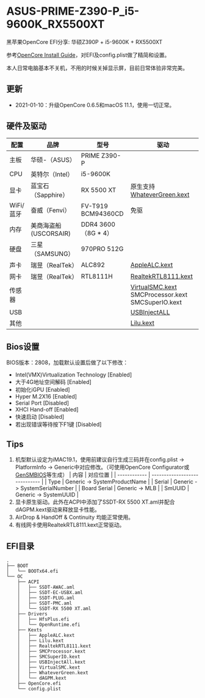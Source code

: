 # ASUS-PRIME-Z390-P_i5-9600K_RX5500XT
黑苹果OpenCore EFI分享: 华硕Z390P + i5-9600K + RX5500XT

参考[OpenCore Install Guide](https://dortania.github.io/OpenCore-Install-Guide/)，对EFI及config.plist做了精简和设置。

本人日常电脑基本不关机，不用的时候关掉显示屏，目前日常体验非常完美。

## 更新
+ 2021-01-10：升级OpenCore 0.6.5和macOS 11.1，使用一切正常。

## 硬件及驱动
| 配置      | 品牌                  | 型号                | 驱动                                                                                                    |
| --------- | --------------------- | ------------------- | ------------------------------------------------------------------------------------------------------- |
| 主板      | 华硕-（ASUS）         | PRIME Z390-P        |                                                                                                         |
| CPU       | 英特尔（Intel）       | i5-9600K            |                                                                                                         |
| 显卡      | 蓝宝石（Sapphire）    | RX 5500 XT          | 原生支持 [WhateverGreen.kext](https://github.com/acidanthera/whatevergreen/releases)                    |
| WiFi/蓝牙 | 奋威（Fenvi）         | FV-T919 BCM94360CD  | 免驱                                                                                                    |
| 内存      | 美商海盗船(USCORSAIR) | DDR4 3600（8G * 4） |                                                                                                         |
| 硬盘      | 三星（SAMSUNG）       | 970PRO 512G         |
| 声卡      | 瑞昱（RealTek）       | ALC892              | [AppleALC.kext](https://github.com/acidanthera/AppleALC/releases)                                       |
| 网卡      | 瑞昱（RealTek）       | RTL8111H            | [RealtekRTL8111.kext](https://github.com/Mieze/RTL8111_driver_for_OS_X/releases)                        |
| 传感器    |                       |                     | [VirtualSMC.kext](https://github.com/acidanthera/virtualsmc/releases) SMCProcessor.kext SMCSuperIO.kext |
| USB       |                       |                     | [USBInjectALL](https://github.com/Sniki/OS-X-USB-Inject-All/releases)                                   |
| 其他      |                       |                     | [Lilu.kext](https://github.com/acidanthera/Lilu/releases)                                               |

## Bios设置
BIOS版本：2808，加载默认设置后做了以下修改：
+ Intel(VMX)Virtualization Technology [Enabled]
+ 大于4G地址空间解码 [Enabled]
+ 初始化iGPU [Enabled]
+ Hyper M.2X16 [Enabled]
+ Serial Port [Disabled]
+ XHCI Hand-off [Enabled]
+ 快速启动 [Disabled]
+ 若出现错误等待按下F1键 [Disabled]

## Tips
1. 机型默认设定为iMAC19.1，使用前建议自行生成三码并在config.plist -> PlatformInfo -> Generic中对应修改。（可使用OpenCore Configurator或 [GenSMBIOS](https://github.com/corpnewt/GenSMBIOS)等生成）
   | 内容         | 对应位置                      |
   | ------------ | ----------------------------- |
   | Type         | Generic -> SystemProductName  |
   | Serial       | Generic -> SystemSerialNumber |
   | Board Serial | Generic -> MLB                |
   | SmUUID       | Generic -> SystemUUID         |
2. 显卡原生驱动。此外在ACPI中添加了SSDT-RX 5500 XT.aml并配合dAGPM.kext驱动来释放显卡性能。
3. AirDrop & HandOff & Continuity 均能正常使用。
4. 有线网卡使用RealtekRTL8111.kext正常驱动。

## EFI目录
```
.
├── BOOT
│   └── BOOTx64.efi
└── OC
    ├── ACPI
    │   ├── SSDT-AWAC.aml
    │   ├── SSDT-EC-USBX.aml
    │   ├── SSDT-PLUG.aml
    │   ├── SSDT-PMC.aml
    │   └── SSDT-RX 5500 XT.aml
    ├── Drivers
    │   ├── HfsPlus.efi
    │   └── OpenRuntime.efi
    ├── Kexts
    │   ├── AppleALC.kext
    │   ├── Lilu.kext
    │   ├── RealtekRTL8111.kext
    │   ├── SMCProcessor.kext
    │   ├── SMCSuperIO.kext
    │   ├── USBInjectAll.kext
    │   ├── VirtualSMC.kext
    │   ├── WhateverGreen.kext
    │   └── dAGPM.kext
    ├── OpenCore.efi
    └── config.plist
```